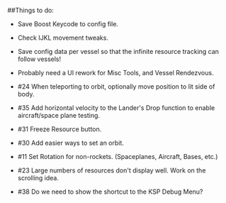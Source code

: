 ##Things to do:

* Save Boost Keycode to config file.

* Check IJKL movement tweaks.

* Save config data per vessel so that the infinite resource tracking can follow vessels!

* Probably need a UI rework for Misc Tools, and Vessel Rendezvous.

* #24 When teleporting to orbit, optionally move position to lit side of body.

* #35 Add horizontal velocity to the Lander's Drop function to enable aircraft/space plane testing.

* #31 Freeze Resource button.

* #30 Add easier ways to set an orbit.

* #11 Set Rotation for non-rockets. (Spaceplanes, Aircraft, Bases, etc.)

* #23 Large numbers of resources don't display well.
      Work on the scrolling idea.

* #38 Do we need to show the shortcut to the KSP Debug Menu?

